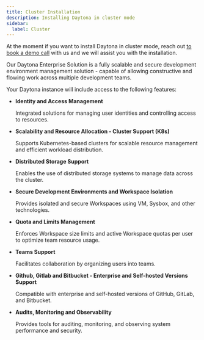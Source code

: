 ```yaml
---
title: Cluster Installation
description: Installing Daytona in cluster mode
sidebar:
  label: Cluster
---
```


At the moment if you want to install Daytona in cluster mode, reach out [to book a demo call](https://daytona.zapier.app/) with us and we will assist you with the installation.

Our Daytona Enterprise Solution is a fully scalable and secure development environment management solution - capable of allowing constructive and flowing work across multiple development teams. 

Your Daytona instance will include access to the following features:

- **Identity and Access Management**

    Integrated solutions for managing user identities and controlling access to resources.

- **Scalability and Resource Allocation - Cluster Support (K8s)**

    Supports Kubernetes-based clusters for scalable resource management and efficient workload distribution.

- **Distributed Storage Support**

    Enables the use of distributed storage systems to manage data across the cluster.

- **Secure Development Environments and Workspace Isolation**

    Provides isolated and secure Workspaces using VM, Sysbox, and other technologies.

- **Quota and Limits Management**

    Enforces Workspace size limits and active Workspace quotas per user to optimize team resource usage.

- **Teams Support**

    Facilitates collaboration by organizing users into teams.

- **Github, Gitlab and Bitbucket - Enterprise and Self-hosted Versions Support**

    Compatible with enterprise and self-hosted versions of GitHub, GitLab, and Bitbucket.

- **Audits, Monitoring and Observability**

    Provides tools for auditing, monitoring, and observing system performance and security.
